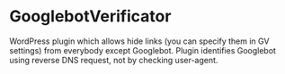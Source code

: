 # GooglebotVerificator
WordPress plugin which allows hide links (you can specify them in GV settings) from everybody except Googlebot. Plugin identifies Googlebot using reverse DNS request, not by checking user-agent.
